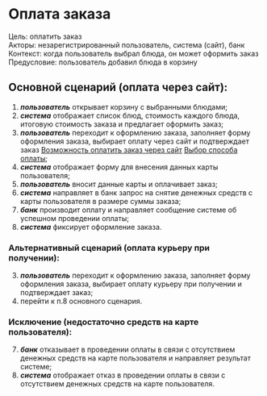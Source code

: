 # Оплата заказа

Цель: оплатить заказ<br/>
Акторы: незарегистрированный пользователь, система (сайт), банк<br/>
Контекст: когда пользователь выбрал блюда, он может оформить заказ<br/>
Предусловие: пользователь добавил блюда в корзину

## Основной сценарий (оплата через сайт):

1. ***пользователь*** открывает корзину с выбранными блюдами;
2. ***система*** отображает список блюд, стоимость каждого блюда, итоговую стоимость заказа и предлагает оформить заказ;
3. ***пользователь*** переходит к оформлению заказа, заполняет форму оформления заказа, выбирает оплату через сайт и подтверждает заказ [Возможность оплатить заказ через сайт](https://test-project-st.atlassian.net/browse/TP-26) [Выбор способа оплаты](https://test-project-st.atlassian.net/browse/TP-24);
4. ***система*** отображает форму для внесения данных карты пользователя;
5. ***пользователь*** вносит данные карты и оплачивает заказ;
6. ***система*** направляет в банк запрос на снятие денежных средств с карты пользователя в размере суммы заказа;
7. ***банк*** производит оплату и направляет сообщение системе об успешном проведении оплаты;
8. ***система*** фиксирует оформление заказа.

### Альтернативный сценарий (оплата курьеру при получении):

3. ***пользователь*** переходит к оформлению заказа, заполняет форму оформления заказа, выбирает оплату курьеру при получении и подтверждает заказ;
4. перейти к п.8 основного сценария.


### Исключение (недостаточно средств на карте пользователя):

7. ***банк*** отказывает в проведении оплаты в связи с отсутствием денежных средств на карте пользователя и направляет результат системе;
8. ***система*** отображает отказ в проведении оплаты в связи с отсутствием денежных средств на карте пользователя.
